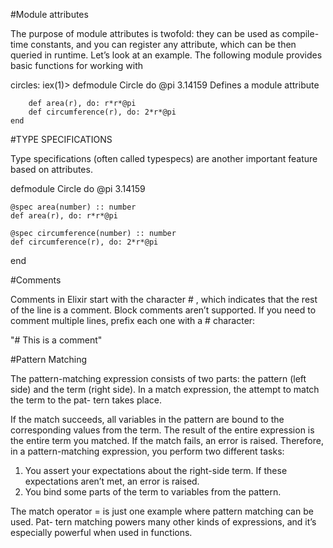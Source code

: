 #Module attributes

The purpose of module attributes is twofold: they can be used as compile-time constants, and you can register any attribute, which can be then queried in runtime. Let’s look at an example. The following module provides basic functions for working with

circles:
	iex(1)> defmodule Circle do
		@pi 3.14159			Defines a module attribute
		
		def area(r), do: r*r*@pi
		def circumference(r), do: 2*r*@pi
	end


#TYPE SPECIFICATIONS

Type specifications (often called typespecs) are another important feature based on attributes.

defmodule Circle do
	@pi 3.14159
	
	@spec area(number) :: number
	def area(r), do: r*r*@pi
	
	@spec circumference(number) :: number
	def circumference(r), do: 2*r*@pi
end

#Comments

Comments in Elixir start with the character # , which indicates that the rest of the line
is a comment. Block comments aren’t supported. If you need to comment multiple
lines, prefix each one with a # character:

"# This is a comment"

#Pattern Matching

The pattern-matching expression consists of two parts: the pattern (left side) and
the term (right side). In a match expression, the attempt to match the term to the pat-
tern takes place.

If the match succeeds, all variables in the pattern are bound to the corresponding
values from the term. The result of the entire expression is the entire term you
matched. If the match fails, an error is raised.
Therefore, in a pattern-matching expression, you perform two different tasks:


1) You assert your expectations about the right-side term. If these expectations
aren’t met, an error is raised.
2) You bind some parts of the term to variables from the pattern.

The match operator = is just one example where pattern matching can be used. Pat-
tern matching powers many other kinds of expressions, and it’s especially powerful
when used in functions.